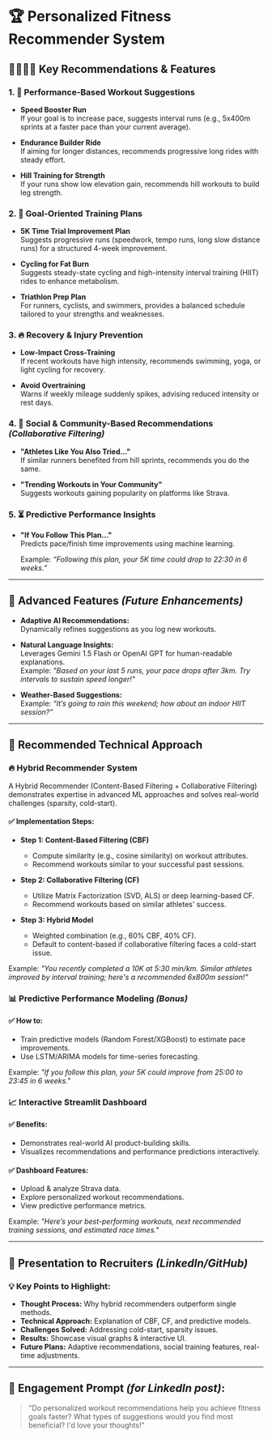 # 🏆 Personalized Fitness Recommender System

## 🚴‍♂️🏃‍♀️ Key Recommendations & Features

### 1. 🏅 Performance-Based Workout Suggestions

- **Speed Booster Run**  
  If your goal is to increase pace, suggests interval runs (e.g., 5x400m sprints at a faster pace than your current average).

- **Endurance Builder Ride**  
  If aiming for longer distances, recommends progressive long rides with steady effort.

- **Hill Training for Strength**  
  If your runs show low elevation gain, recommends hill workouts to build leg strength.

### 2. 🎯 Goal-Oriented Training Plans

- **5K Time Trial Improvement Plan**  
  Suggests progressive runs (speedwork, tempo runs, long slow distance runs) for a structured 4-week improvement.

- **Cycling for Fat Burn**  
  Suggests steady-state cycling and high-intensity interval training (HIIT) rides to enhance metabolism.

- **Triathlon Prep Plan**  
  For runners, cyclists, and swimmers, provides a balanced schedule tailored to your strengths and weaknesses.

### 3. 🔥 Recovery & Injury Prevention

- **Low-Impact Cross-Training**  
  If recent workouts have high intensity, recommends swimming, yoga, or light cycling for recovery.

- **Avoid Overtraining**  
  Warns if weekly mileage suddenly spikes, advising reduced intensity or rest days.

### 4. 🤝 Social & Community-Based Recommendations *(Collaborative Filtering)*

- **"Athletes Like You Also Tried…"**  
  If similar runners benefited from hill sprints, recommends you do the same.

- **"Trending Workouts in Your Community"**  
  Suggests workouts gaining popularity on platforms like Strava.

### 5. ⏳ Predictive Performance Insights

- **"If You Follow This Plan…"**  
  Predicts pace/finish time improvements using machine learning.

  Example: _“Following this plan, your 5K time could drop to 22:30 in 6 weeks.”_

---

## 🚀 Advanced Features *(Future Enhancements)*

- **Adaptive AI Recommendations:**  
  Dynamically refines suggestions as you log new workouts.

- **Natural Language Insights:**  
  Leverages Gemini 1.5 Flash or OpenAI GPT for human-readable explanations.  
  Example: _"Based on your last 5 runs, your pace drops after 3km. Try intervals to sustain speed longer!"_

- **Weather-Based Suggestions:**  
  Example: _“It’s going to rain this weekend; how about an indoor HIIT session?”_

---

## 📌 Recommended Technical Approach

### 🔥 Hybrid Recommender System

A Hybrid Recommender (Content-Based Filtering + Collaborative Filtering) demonstrates expertise in advanced ML approaches and solves real-world challenges (sparsity, cold-start).

#### ✅ Implementation Steps:

- **Step 1: Content-Based Filtering (CBF)**
  - Compute similarity (e.g., cosine similarity) on workout attributes.
  - Recommend workouts similar to your successful past sessions.

- **Step 2: Collaborative Filtering (CF)**
  - Utilize Matrix Factorization (SVD, ALS) or deep learning-based CF.
  - Recommend workouts based on similar athletes' success.

- **Step 3: Hybrid Model**
  - Weighted combination (e.g., 60% CBF, 40% CF).
  - Default to content-based if collaborative filtering faces a cold-start issue.

Example: _"You recently completed a 10K at 5:30 min/km. Similar athletes improved by interval training; here's a recommended 6x800m session!"_

### 📊 Predictive Performance Modeling *(Bonus)*

#### ✅ How to:

- Train predictive models (Random Forest/XGBoost) to estimate pace improvements.
- Use LSTM/ARIMA models for time-series forecasting.

Example: _"If you follow this plan, your 5K could improve from 25:00 to 23:45 in 6 weeks."_

### 📈 Interactive Streamlit Dashboard

#### ✅ Benefits:

- Demonstrates real-world AI product-building skills.
- Visualizes recommendations and performance predictions interactively.

#### ✅ Dashboard Features:

- Upload & analyze Strava data.
- Explore personalized workout recommendations.
- View predictive performance metrics.

Example: _"Here’s your best-performing workouts, next recommended training sessions, and estimated race times."_

---

## 📢 Presentation to Recruiters *(LinkedIn/GitHub)*

### 💡 Key Points to Highlight:

- **Thought Process:** Why hybrid recommenders outperform single methods.
- **Technical Approach:** Explanation of CBF, CF, and predictive models.
- **Challenges Solved:** Addressing cold-start, sparsity issues.
- **Results:** Showcase visual graphs & interactive UI.
- **Future Plans:** Adaptive recommendations, social training features, real-time adjustments.

---

## 💬 Engagement Prompt *(for LinkedIn post)*:

> "Do personalized workout recommendations help you achieve fitness goals faster? What types of suggestions would you find most beneficial? I'd love your thoughts!"